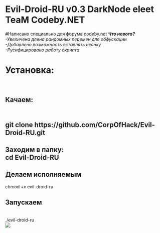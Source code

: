 # Evil-Droid-RU v0.3 DarkNode eleet TeaM Codeby.NET 
#Написано специально для форума codeby.net
<i><b>Что нового?</b><br>
 -Увеличена длина рандомных перемен для обфускации<br>
 -Добавлено возможность вставлять иконку<br>
 -Русифицировано работу скрипта<br>
  </i>
<h1>Установка:</h1>
<br><h2>Качаем:<h2>
<br>
git clone https://github.com/CorpOfHack/Evil-Droid-RU.git<br>
<h2>Заходим в папку:<br>
cd Evil-Droid-RU<br><h2>Делаем исполняемым</h2>
chmod +x evil-droid-ru<br>
<h2>Запускаем</h2><br>
./evil-droid-ru<br>
<img src="http://i.piccy.info/i9/e221bfda4839808a7a82880af0c7d018/1508148378/135152/1188000/2.jpg" />
